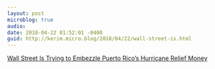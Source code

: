 ```yaml
---
layout: post
microblog: true
audio: 
date: 2018-04-22 01:52:01 -0400
guid: http://kerim.micro.blog/2018/04/22/wall-street-is.html
---
```

[Wall Street Is Trying to Embezzle Puerto Rico’s Hurricane Relief Money](http://www.coha.org/wall-street-embezzlement-puerto-rico/)
